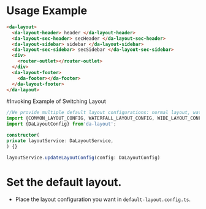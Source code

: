 # Usage Example

```html
<da-layout>
  <da-layout-header> header </da-layout-header>
  <da-layout-sec-header> secHeader </da-layout-sec-header>
  <da-layout-sidebar> sidebar </da-layout-sidebar>
  <da-layout-sec-sidebar> secSidebar </da-layout-sec-sidebar>
  <div>
    <router-outlet></router-outlet>
  </div>
  <da-layout-footer>
    <da-footer></da-footer>
  </da-layout-footer>
</da-layout>
```

#Invoking Example of Switching Layout

```ts
//We provide multiple default layout configurations: normal layout, waterfall layout, wide layout, top layout, left and right layout, and sidebar layout.
import {COMMON_LAYOUT_CONFIG, WATERFALL_LAYOUT_CONFIG, WIDE_LAYOUT_CONFIG} from'da-layout';
import {DaLayoutConfig} from'da-layout';

constructor(
private layoutService: DaLayoutService,
) {}

layoutService.updateLayoutConfig(config: DaLayoutConfig)
```

# Set the default layout.
+ Place the layout configuration you want in `default-layout.config.ts`.
